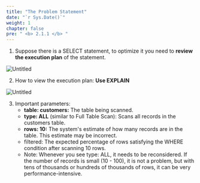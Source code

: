 ```yaml
---
title: "The Problem Statement"
date: "`r Sys.Date()`"
weight: 1
chapter: false
pre: " <b> 2.1.1 </b> "
---
```


1. Suppose there is a SELECT statement, to optimize it you need to **review the execution plan** of the statement.

![Untitled](https://ngxquang.github.io/aws-ws1/images/2.optimization/001-explain1.png)

2. How to view the execution plan: **Use EXPLAIN <statement>**

![Untitled](https://ngxquang.github.io/aws-ws1/images/2.optimization/002-explain2.png)

3. Important parameters:
   - **table: customers:** The table being scanned.
   - **type: ALL** (similar to Full Table Scan): Scans all records in the customers table.
   - **rows: 10:** The system's estimate of how many records are in the table. This estimate may be incorrect.
   - filtered: The expected percentage of rows satisfying the WHERE condition after scanning 10 rows.
   - Note: Whenever you see type: ALL, it needs to be reconsidered. If the number of records is small (10 - 100), it is not a problem, but with tens of thousands or hundreds of thousands of rows, it can be very performance-intensive.

